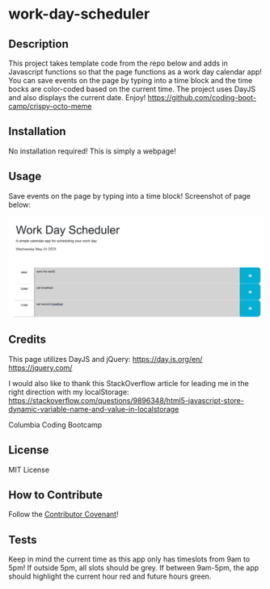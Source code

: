 # work-day-scheduler

## Description

This project takes template code from the repo below and adds in Javascript functions so that the page functions as a work day calendar app! You can save events on the page by typing into a time block and the time bocks are color-coded based on the current time. The project uses DayJS and also displays the current date. Enjoy!
https://github.com/coding-boot-camp/crispy-octo-meme

## Installation

No installation required! This is simply a webpage! 

## Usage

Save events on the page by typing into a time block! Screenshot of page below:

![alt text](workschScreenshot.png)

## Credits

This page utilizes DayJS and jQuery:
https://day.js.org/en/
https://jquery.com/

I would also like to thank this StackOverflow article for leading me in the right direction with my localStorage:
https://stackoverflow.com/questions/9896348/html5-javascript-store-dynamic-variable-name-and-value-in-localstorage

Columbia Coding Bootcamp

## License

MIT License

## How to Contribute

Follow the [Contributor Covenant](https://www.contributor-covenant.org/)!

## Tests

Keep in mind the current time as this app only has timeslots from 9am to 5pm! If outside 5pm, all slots should be grey. If between 9am-5pm, the app should highlight the current hour red and future hours green.
